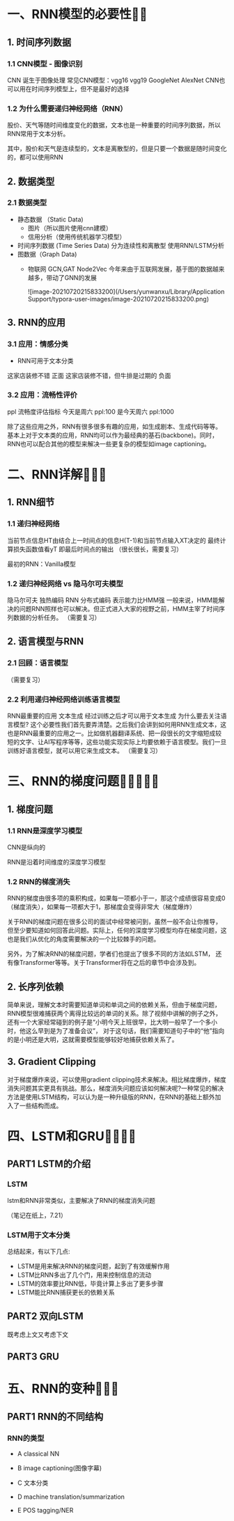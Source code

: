 # 一、RNN模型的必要性🌟🌟

## 1. 时间序列数据

### 1.1 CNN模型 - 图像识别

CNN 诞生于图像处理
常见CNN模型：vgg16 vgg19 GoogleNet AlexNet
CNN也可以用在时间序列模型上，但不是最好的选择

### 1.2 为什么需要递归神经网络（RNN）

股价、天气等随时间维度变化的数据，文本也是一种重要的时间序列数据，所以RNN常用于文本分析。

其中，股价和天气是连续型的，文本是离散型的，但是只要一个数据是随时间变化的，都可以使用RNN



## 2. 数据类型

### 2.1 数据类型

- 静态数据 （Static Data)
    - 图片（所以图片使用cnn建模）
    - 信用分析（使用传统机器学习模型）
- 时间序列数据 (Time Series Data)
    分为连续性和离散型
    使用RNN/LSTM分析
- 图数据（Graph Data)
    - 物联网
      GCN,GAT
      Node2Vec
      今年来由于互联网发展，基于图的数据越来越多，带动了GNN的发展
    
      ![image-20210720215833200](/Users/yunwanxu/Library/Application Support/typora-user-images/image-20210720215833200.png)

## 3. RNN的应用

### 3.1 应用：情感分类

- RNN可用于文本分类

这家店装修不错 正面
这家店装修不错，但牛排是过期的 负面

### 3.2 应用：流畅性评价

ppl 流畅度评估指标
今天是周六  ppl:100
是今天周六  ppl:1000

除了这些应用之外，RNN有很多很多有趣的应用，如生成剧本、生成代码等等。基本上对于文本类的应用，RNN均可以作为最经典的基石(backbone)。同时，RNN也可以配合其他的模型来解决一些更复杂的模型如image captioning。

# 二、RNN详解🌟🌟🌟

## 1. RNN细节

### 1.1 递归神经网络

当前节点信息HT由结合上一时间点的信息H(T-1)和当前节点输入XT决定的
最终计算损失函数值看yT 即最后时间点的输出
（很长很长，需要复习）

最初的RNN：Vanilla模型

### 1.2 递归神经网络 vs 隐马尔可夫模型

隐马尔可夫 独热编码
RNN 分布式编码 表示能力比HMM强
一般来说，HMM能解决的问题RNN照样也可以解决。但正式进入大家的视野之前，HMM主宰了时间序列数据的分析任务。
（需要复习）

## 2. 语言模型与RNN

### 2.1 回顾：语言模型

（需要复习）

### 2.2 利用递归神经网络训练语言模型

RNN最重要的应用 文本生成
经过训练之后才可以用于文本生成
为什么要去关注语言模型? 这个必要性我们首先要弄清楚。之后我们会讲到如何用RNN生成文本，这也是RNN最重要的应用之一。比如做机器翻译系统、把一段很长的文字缩短成较短的文字、让AI写程序等等，这些功能实现实际上均要依赖于语言模型。我们一旦训练好语言模型，就可以用它来生成文本。
（需要复习）



# 三、RNN的梯度问题🌟🌟🌟🌟🌟

## 1. 梯度问题

### 1.1 RNN是深度学习模型

CNN是纵向的

RNN是沿着时间维度的深度学习模型

### 1.2 RNN的梯度消失	

RNN的梯度由很多项的乘积构成，如果每一项都小于一，那这个成绩很容易变成0（梯度消失），如果每一项都大于1，那梯度会变得非常大（梯度爆炸）



关于RNN的梯度问题在很多公司的面试中经常被问到，虽然一般不会让你推导，但至少要知道如何回答此问题。实际上，任何的深度学习模型均存在梯度问题，这也是我们从优化的角度需要解决的一个比较棘手的问题。

另外，为了解决RNN的梯度问题，学者们也提出了很多不同的方法如LSTM， 还有像Transformer等等。关于Transformer将在之后的章节中会涉及到。

## 2. 长序列依赖

简单来说，理解文本时需要知道单词和单词之间的依赖关系，但由于梯度问题，RNN模型很难捕获两个离得比较远的单词的关系。除了视频中讲解的例子之外，还有一个大家经常碰到的例子是“小明今天上班很早，比大明一般早了一个多小时，他这么早到是为了准备会议”， 对于这句话，我们需要知道句子中的“他”指向的是小明还是大明，这就需要模型能够较好地捕获依赖关系了。

## 3. Gradient Clipping

对于梯度爆炸来说，可以使用gradient clipping技术来解决。相比梯度爆炸，梯度消失问题其实更具有挑战。那么，梯度消失问题应该如何解决呢?一种常见的解决方法是使用LSTM结构，可以认为是一种升级版的RNN，在RNN的基础上额外加入了一些结构而成。

# 四、LSTM和GRU🌟🌟🌟🌟

## PART1 LSTM的介绍 

### LSTM

lstm和RNN非常类似，主要解决了RNN的梯度消失问题

（笔记在纸上，7.21）

### LSTM用于文本分类

总结起来，有以下几点:

- LSTM是用来解决RNN的梯度问题，起到了有效缓解作用
- LSTM比RNN多出了几个门，用来控制信息的流动
- LSTM的效率要比RNN低，毕竟计算上多出了更多步骤
- LSTM能比RNN捕获更长的依赖关系

## PART2 双向LSTM

既考虑上文又考虑下文

## PART3 GRU

# 五、RNN的变种🌟🌟🌟

## PART1 RNN的不同结构

### RNN的类型

- A classical NN

- B image captioning(图像字幕)

- C 文本分类

- D machine translation/summarization

- E POS tagging/NER

